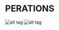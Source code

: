 PERATIONS
============================
![alt tag](http://ausweb.com.au/technobabble/wp-content/uploads/sites/2/2009/07/sysadmin.jpg)
![alt tag](http://ddf912383141a8d7bbe4-e053e711fc85de3290f121ef0f0e3a1f.r87.cf1.rackcdn.com/DevOps-automation-service_logo.png)

